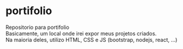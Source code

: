 # portifolio
Repositorio para portifolio</br>
Basicamente, um local onde irei expor meus projetos criados.</br>
Na maioria deles, utilizo HTML, CSS e JS (bootstrap, nodejs, react, ...)</br>
